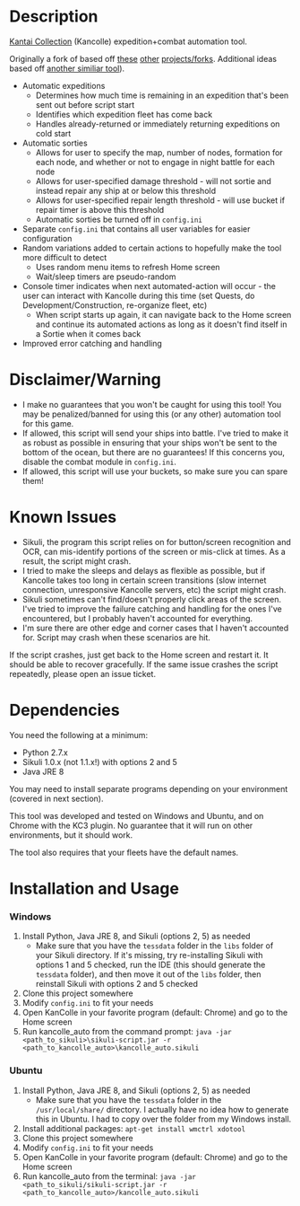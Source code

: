 Description
===========

[Kantai Collection](http://www.dmm.com/netgame_s/kancolle) (Kancolle) expedition+combat automation tool.

Originally a fork of based off [these](https://github.com/amylase/kancolle-auto) [other](https://github.com/Yukariin/kancolle-auto) [projects/forks](https://github.com/kevin01523/kancolle-auto). Additional ideas based off [another similiar tool](https://github.com/tantinevincent/Onegai-ooyodosan)).

* Automatic expeditions
    * Determines how much time is remaining in an expedition that's been sent out before script start
    * Identifies which expedition fleet has come back
    * Handles already-returned or immediately returning expeditions on cold start
* Automatic sorties
    * Allows for user to specify the map, number of nodes, formation for each node, and whether or not to engage in night battle for each node
    * Allows for user-specified damage threshold - will not sortie and instead repair any ship at or below this threshold
    * Allows for user-specified repair length threshold - will use bucket if repair timer is above this threshold
    * Automatic sorties be turned off in `config.ini`
* Separate `config.ini` that contains all user variables for easier configuration
* Random variations added to certain actions to hopefully make the tool more difficult to detect
    * Uses random menu items to refresh Home screen
    * Wait/sleep timers are pseudo-random
* Console timer indicates when next automated-action will occur - the user can interact with Kancolle during this time (set Quests, do Development/Construction, re-organize fleet, etc)
    * When script starts up again, it can navigate back to the Home screen and continue its automated actions as long as it doesn't find itself in a Sortie when it comes back
* Improved error catching and handling

Disclaimer/Warning
==================
* I make no guarantees that you won't be caught for using this tool! You may be penalized/banned for using this (or any other) automation tool for this game.
* If allowed, this script will send your ships into battle. I've tried to make it as robust as possible in ensuring that your ships won't be sent to the bottom of the ocean, but there are no guarantees! If this concerns you, disable the combat module in `config.ini`.
* If allowed, this script will use your buckets, so make sure you can spare them!

Known Issues
============
* Sikuli, the program this script relies on for button/screen recognition and OCR, can mis-identify portions of the screen or mis-click at times. As a result, the script might crash.
* I tried to make the sleeps and delays as flexible as possible, but if Kancolle takes too long in certain screen transitions (slow internet connection, unresponsive Kancolle servers, etc) the script might crash.
* Sikuli sometimes can't find/doesn't properly click areas of the screen. I've tried to improve the failure catching and handling for the ones I've encountered, but I probably haven't accounted for everything.
* I'm sure there are other edge and corner cases that I haven't accounted for. Script may crash when these scenarios are hit.

If the script crashes, just get back to the Home screen and restart it. It should be able to recover gracefully. If the same issue crashes the script repeatedly, please open an issue ticket.

Dependencies
============
You need the following at a minimum:

* Python 2.7.x
* Sikuli 1.0.x (not 1.1.x!) with options 2 and 5
* Java JRE 8

You may need to install separate programs depending on your environment (covered in next section).

This tool was developed and tested on Windows and Ubuntu, and on Chrome with the KC3 plugin. No guarantee that it will run on other environments, but it should work.

The tool also requires that your fleets have the default names.

Installation and Usage
======================

### Windows
1. Install Python, Java JRE 8, and Sikuli (options 2, 5) as needed
    * Make sure that you have the `tessdata` folder in the `libs` folder of your Sikuli directory. If it's missing, try re-installing Sikuli with options 1 and 5 checked, run the IDE (this should generate the `tessdata` folder), and then move it out of the `libs` folder, then reinstall Sikuli with options 2 and 5 checked
2. Clone this project somewhere
3. Modify `config.ini` to fit your needs
4. Open KanColle in your favorite program (default: Chrome) and go to the Home screen
5. Run kancolle_auto from the command prompt: `java -jar <path_to_sikuli>\sikuli-script.jar -r <path_to_kancolle_auto>\kancolle_auto.sikuli`

### Ubuntu
1. Install Python, Java JRE 8, and Sikuli (options 2, 5) as needed
    * Make sure that you have the `tessdata` folder in the `/usr/local/share/` directory. I actually have no idea how to generate this in Ubuntu. I had to copy over the folder from my Windows install.
2. Install additional packages: `apt-get install wmctrl xdotool`
3. Clone this project somewhere
4. Modify `config.ini` to fit your needs
5. Open KanColle in your favorite program (default: Chrome) and go to the Home screen
6. Run kancolle_auto from the terminal: `java -jar <path_to_sikuli/sikuli-script.jar -r <path_to_kancolle_auto>/kancolle_auto.sikuli`
